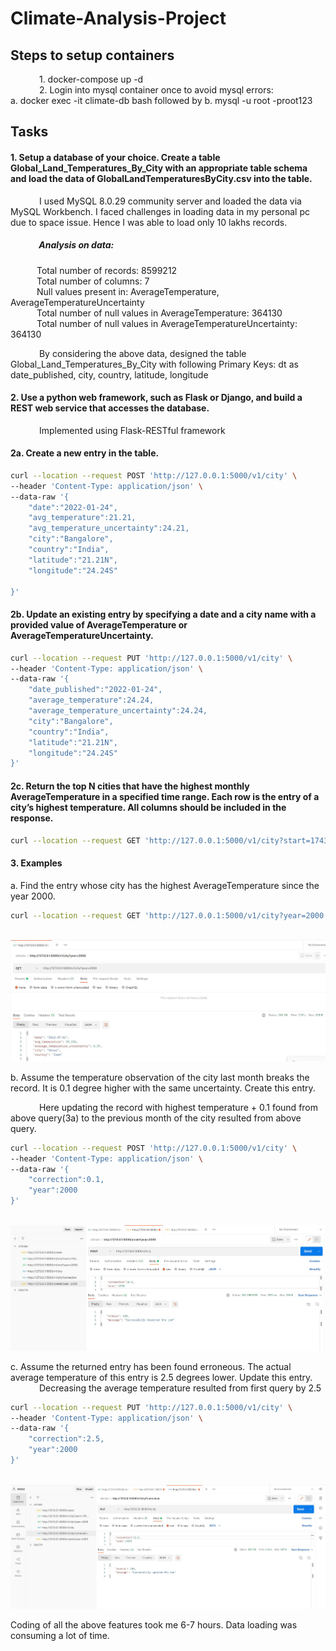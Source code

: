 # Climate-Analysis-Project

## Steps to setup containers
&emsp;&emsp;&emsp; 1. docker-compose up -d <br/>
&emsp;&emsp;&emsp; 2. Login into mysql container once to avoid mysql errors:<br/> a. docker exec -it climate-db bash followed by b. mysql -u root -proot123

## Tasks
#### 1. Setup a database of your choice. Create a table Global_Land_Temperatures_By_City with an appropriate table schema and load the data of GlobalLandTemperaturesByCity.csv into the table. 

   
   &emsp;&emsp;&emsp; I used MySQL 8.0.29 community server and loaded the data via MySQL Workbench. I faced challenges in loading data in my personal pc due to space issue. Hence I was able to load only 10 lakhs records.

##### &emsp;&emsp;&emsp; Analysis on data:<br />
&emsp;&emsp;&emsp;Total number of records: 8599212<br />
&emsp;&emsp;&emsp;Total number of columns: 7<br />
&emsp;&emsp;&emsp;Null values present in: AverageTemperature, AverageTemperatureUncertainty<br />
&emsp;&emsp;&emsp;Total number of null values in AverageTemperature: 364130<br />
&emsp;&emsp;&emsp;Total number of null values in AverageTemperatureUncertainty: 364130<br />

&emsp;&emsp;&emsp; By considering the above data, designed the table Global_Land_Temperatures_By_City with following Primary Keys:
dt as date_published, city, country, latitude, longitude

#### 2. Use a python web framework, such as Flask or Django, and build a REST web service that accesses the database.
 &emsp;&emsp;&emsp; Implemented using Flask-RESTful framework

#### 2a. Create a new entry in the table.
```bash
curl --location --request POST 'http://127.0.0.1:5000/v1/city' \
--header 'Content-Type: application/json' \
--data-raw '{
    "date":"2022-01-24",
    "avg_temperature":21.21,
    "avg_temperature_uncertainty":24.21,
    "city":"Bangalore",
    "country":"India",
    "latitude":"21.21N",
    "longitude":"24.24S"

}'
```
#### 2b. Update an existing entry by specifying a date and a city name with a provided value of AverageTemperature or AverageTemperatureUncertainty.
```bash
curl --location --request PUT 'http://127.0.0.1:5000/v1/city' \
--header 'Content-Type: application/json' \
--data-raw '{
    "date_published":"2022-01-24",
    "average_temperature":24.24,
    "average_temperature_uncertainty":24.24,
    "city":"Bangalore",
    "country":"India",
    "latitude":"21.21N",
    "longitude":"24.24S"
}'
```
#### 2c. Return the top N cities that have the highest monthly AverageTemperature in a specified time range. Each row is the entry of a city’s highest temperature. All columns should be included in the response.
```bash
curl --location --request GET 'http://127.0.0.1:5000/v1/city?start=1743-01-01&end=1745-12-01'
```

#### 3. Examples
a. Find the entry whose city has the highest AverageTemperature since the
year 2000.
```bash
curl --location --request GET 'http://127.0.0.1:5000/v1/city?year=2000'
```
&emsp;&emsp;&emsp; ![Screenshot](https://github.com/rjshree/climate-analysis-project/blob/master/highesttempsince2000.JPG)

b. Assume the temperature observation of the city last month
breaks the record. It is 0.1 degree higher with the same uncertainty. Create
this entry. <br/>

&emsp;&emsp;&emsp; Here updating the record with highest temperature + 0.1 found from above query(3a) to the previous month of the city resulted from above query.
```bash
curl --location --request POST 'http://127.0.0.1:5000/v1/city' \
--header 'Content-Type: application/json' \
--data-raw '{
    "correction":0.1,
    "year":2000
}'
```
&emsp;&emsp;&emsp; ![Screenshot 3b](https://github.com/rjshree/climate-analysis-project/blob/master/screenshot_3b.JPG)

c. Assume the returned entry has been found erroneous.
The actual average temperature of this entry is 2.5 degrees lower. Update
this entry. <br/>
&emsp;&emsp;&emsp; Decreasing the average temperature resulted from first query by 2.5
```bash
curl --location --request PUT 'http://127.0.0.1:5000/v1/city' \
--header 'Content-Type: application/json' \
--data-raw '{
    "correction":2.5,
    "year":2000
}'
```
&emsp;&emsp;&emsp; ![Screenshot_3c](https://github.com/rjshree/climate-analysis-project/blob/master/screenshot_3c.JPG)

Coding of all the above features took me 6-7 hours. Data loading was consuming a lot of time.
